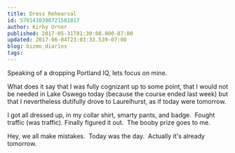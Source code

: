 ```yaml
---
title: Dress Rehearsal
id: 5701410398721501817
author: Kirby Urner
published: 2017-05-31T01:30:00.000-07:00
updated: 2017-06-04T23:03:33.539-07:00
blog: bizmo_diaries
tags: 
---
```


[](https://www.flickr.com/photos/kirbyurner/34984287596/in/dateposted-public/)

Speaking of a dropping Portland IQ, lets focus on mine.

What does it say that I was fully cognizant up to some point, that I would not be needed in Lake Oswego today (because the course ended last week) but that I nevertheless dutifully drove to Laurelhurst, as if today were tomorrow.

I got all dressed up, in my collar shirt, smarty pants, and badge.  Fought traffic (was traffic). Finally figured it out.  The booby prize goes to me.

Hey, we all make mistakes.  Today was the day.  Actually it's already tomorrow.